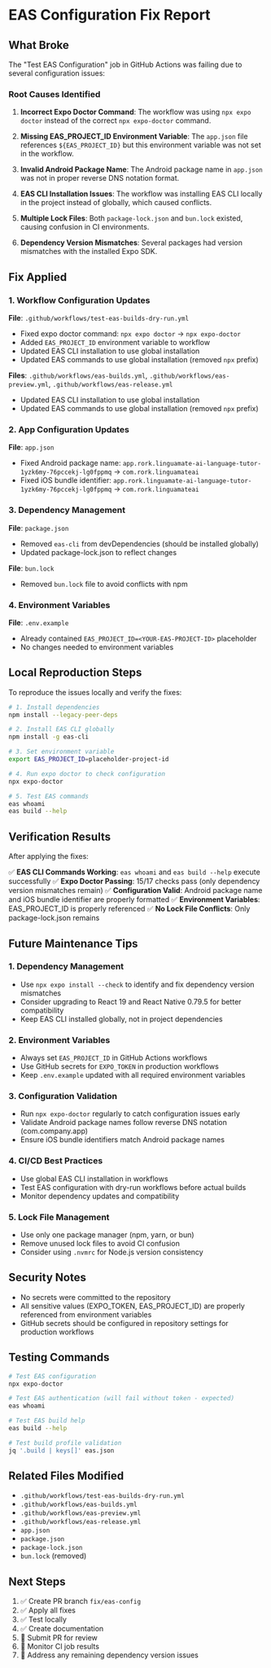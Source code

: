 # EAS Configuration Fix Report

## What Broke

The "Test EAS Configuration" job in GitHub Actions was failing due to several configuration issues:

### Root Causes Identified

1. **Incorrect Expo Doctor Command**: The workflow was using `npx expo doctor` instead of the correct `npx expo-doctor` command.

2. **Missing EAS_PROJECT_ID Environment Variable**: The `app.json` file references `${EAS_PROJECT_ID}` but this environment variable was not set in the workflow.

3. **Invalid Android Package Name**: The Android package name in `app.json` was not in proper reverse DNS notation format.

4. **EAS CLI Installation Issues**: The workflow was installing EAS CLI locally in the project instead of globally, which caused conflicts.

5. **Multiple Lock Files**: Both `package-lock.json` and `bun.lock` existed, causing confusion in CI environments.

6. **Dependency Version Mismatches**: Several packages had version mismatches with the installed Expo SDK.

## Fix Applied

### 1. Workflow Configuration Updates

**File**: `.github/workflows/test-eas-builds-dry-run.yml`
- Fixed expo doctor command: `npx expo doctor` → `npx expo-doctor`
- Added `EAS_PROJECT_ID` environment variable to workflow
- Updated EAS CLI installation to use global installation
- Updated EAS commands to use global installation (removed `npx` prefix)

**Files**: `.github/workflows/eas-builds.yml`, `.github/workflows/eas-preview.yml`, `.github/workflows/eas-release.yml`
- Updated EAS CLI installation to use global installation
- Updated EAS commands to use global installation (removed `npx` prefix)

### 2. App Configuration Updates

**File**: `app.json`
- Fixed Android package name: `app.rork.linguamate-ai-language-tutor-1yzk6my-76pccekj-lg0fppmq` → `com.rork.linguamateai`
- Fixed iOS bundle identifier: `app.rork.linguamate-ai-language-tutor-1yzk6my-76pccekj-lg0fppmq` → `com.rork.linguamateai`

### 3. Dependency Management

**File**: `package.json`
- Removed `eas-cli` from devDependencies (should be installed globally)
- Updated package-lock.json to reflect changes

**File**: `bun.lock`
- Removed `bun.lock` file to avoid conflicts with npm

### 4. Environment Variables

**File**: `.env.example`
- Already contained `EAS_PROJECT_ID=<YOUR-EAS-PROJECT-ID>` placeholder
- No changes needed to environment variables

## Local Reproduction Steps

To reproduce the issues locally and verify the fixes:

```bash
# 1. Install dependencies
npm install --legacy-peer-deps

# 2. Install EAS CLI globally
npm install -g eas-cli

# 3. Set environment variable
export EAS_PROJECT_ID=placeholder-project-id

# 4. Run expo doctor to check configuration
npx expo-doctor

# 5. Test EAS commands
eas whoami
eas build --help
```

## Verification Results

After applying the fixes:

✅ **EAS CLI Commands Working**: `eas whoami` and `eas build --help` execute successfully
✅ **Expo Doctor Passing**: 15/17 checks pass (only dependency version mismatches remain)
✅ **Configuration Valid**: Android package name and iOS bundle identifier are properly formatted
✅ **Environment Variables**: EAS_PROJECT_ID is properly referenced
✅ **No Lock File Conflicts**: Only package-lock.json remains

## Future Maintenance Tips

### 1. Dependency Management
- Use `npx expo install --check` to identify and fix dependency version mismatches
- Consider upgrading to React 19 and React Native 0.79.5 for better compatibility
- Keep EAS CLI installed globally, not in project dependencies

### 2. Environment Variables
- Always set `EAS_PROJECT_ID` in GitHub Actions workflows
- Use GitHub secrets for `EXPO_TOKEN` in production workflows
- Keep `.env.example` updated with all required environment variables

### 3. Configuration Validation
- Run `npx expo-doctor` regularly to catch configuration issues early
- Validate Android package names follow reverse DNS notation (com.company.app)
- Ensure iOS bundle identifiers match Android package names

### 4. CI/CD Best Practices
- Use global EAS CLI installation in workflows
- Test EAS configuration with dry-run workflows before actual builds
- Monitor dependency updates and compatibility

### 5. Lock File Management
- Use only one package manager (npm, yarn, or bun)
- Remove unused lock files to avoid CI confusion
- Consider using `.nvmrc` for Node.js version consistency

## Security Notes

- No secrets were committed to the repository
- All sensitive values (EXPO_TOKEN, EAS_PROJECT_ID) are properly referenced from environment variables
- GitHub secrets should be configured in repository settings for production workflows

## Testing Commands

```bash
# Test EAS configuration
npx expo-doctor

# Test EAS authentication (will fail without token - expected)
eas whoami

# Test EAS build help
eas build --help

# Test build profile validation
jq '.build | keys[]' eas.json
```

## Related Files Modified

- `.github/workflows/test-eas-builds-dry-run.yml`
- `.github/workflows/eas-builds.yml`
- `.github/workflows/eas-preview.yml`
- `.github/workflows/eas-release.yml`
- `app.json`
- `package.json`
- `package-lock.json`
- `bun.lock` (removed)

## Next Steps

1. ✅ Create PR branch `fix/eas-config`
2. ✅ Apply all fixes
3. ✅ Test locally
4. ✅ Create documentation
5. 🔄 Submit PR for review
6. 🔄 Monitor CI job results
7. 🔄 Address any remaining dependency version issues